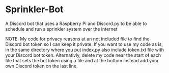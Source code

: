 # Sprinkler-Bot
A Discord bot that uses a Raspberry Pi and Discord.py to be able to schedule and run a sprinkler system over the internet

NOTE: My code for privacy reasons at an not included file to find the Discord bot token so I can keep it private. If you want to use my code as is, in the same directory where you put index.py also include token.txt file with your Discord bot token. Alternativly, delete my code near the start of each file that sets the botToken using a file and at the bottom instead add your own Discord token on the last line.
